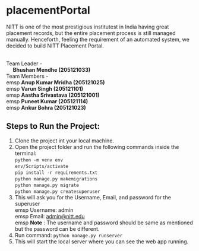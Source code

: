# placementPortal

NITT is one of the most prestigious institutest in India having great placement records, but the entire placement process is still managed manually. Henceforth, feeling the requirement of an automated system, we decided to build NITT Placement Portal.<br /><br />

Team Leader - <br />
&emsp; **Bhushan Mendhe (205121033)** <br />
Team Members - <br />
emsp **Anup Kumar Mridha (205121025)** <br />
emsp **Varun Singh (205121101)** <br />
emsp **Aastha Srivastava (205121001)** <br />
emsp **Puneet Kumar (205121114)** <br />
emsp **Ankur Bohra (205121023)** <br />


## Steps to Run the Project:

1. Clone the project int your local machine.<br />
2. Open the project folder and run the following commands inside the terminal: <br />
    `python -m venv env`<br />
    `env/Scripts/activate`<br />
    `pip install -r requirements.txt`<br />
    `python manage.py makemigrations`<br />
    `python manage.py migrate`<br />
    `python manage.py createsuperuser`<br />
3. This will ask you for the Username, Email, and password for the superuser<br />
emsp Username: admin<br />
emsp Email: admin@nitt.edu<br />
emsp **Note** : The username and password should be same as mentioned but the password can be different.<br />
4. Run command: `python manage.py runserver`<br />
5. This will start the local server where you can see the web app running.<br />
